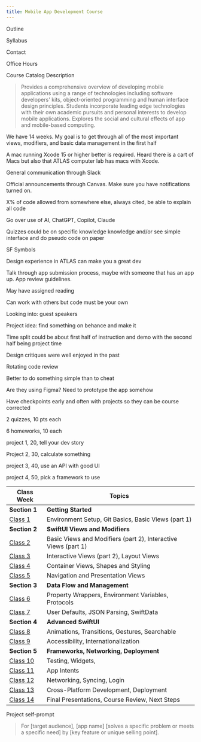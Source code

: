 ```yaml
---
title: Mobile App Development Course
---
```

Outline

Syllabus

Contact

Office Hours

Course Catalog Description
> Provides a comprehensive overview of developing mobile applications using a range of technologies including software developers' kits, object-oriented programming and human interface design principles. Students incorporate leading edge technologies with their own academic pursuits and personal interests to develop mobile applications. Explores the social and cultural effects of app and mobile-based computing.

We have 14 weeks. My goal is to get through all of the most important views, modifiers, and basic data management in the first half

A mac running Xcode 15 or higher better is required. Heard there is a cart of Macs but also that ATLAS computer lab has macs with Xcode.

General communication through Slack

Official announcements through Canvas. Make sure you have notifications turned on. 

X% of code allowed from somewhere else, always cited, be able to explain all code

Go over use of AI, ChatGPT, Copilot, Claude

Quizzes could be on specific knowledge knowledge and/or see simple interface and do pseudo code on paper

SF Symbols

Design experience in ATLAS can make you a great dev

Talk through app submission process, maybe with someone that has an app up. App review guidelines.

May have assigned reading

Can work with others but code must be your own

Looking into: guest speakers

Project idea: find something on behance and make it 

Time split could be about first half of instruction and demo with the second half being project time

Design critiques were well enjoyed in the past

Rotating code review

Better to do something simple than to cheat

Are they using Figma? Need to prototype the app somehow

Have checkpoints early and often with projects so they can be course corrected

2 quizzes, 10 pts each

6 homeworks, 10 each

project 1, 20, tell your dev story

Project 2, 30, calculate something

project 3, 40, use an API with good UI

project 4, 50, pick a framework to use



| Class Week              | Topics                                                         |
| ----------------------- | -------------------------------------------------------------- |
| **Section 1**           | **Getting Started**                                            |
| [Class 1](class010.md)  | Environment Setup, Git Basics, Basic Views (part 1)            |
| **Section 2**           | **SwiftUI Views and Modifiers**                                |
| [Class 2](class020.md)  | Basic Views and Modifiers (part 2), Interactive Views (part 1) |
| [Class 3](class030.md)  | Interactive Views (part 2), Layout Views                       |
| [Class 4](class040.md)  | Container Views, Shapes and Styling                            |
| [Class 5](class050.md)  | Navigation and Presentation Views                              |
| **Section 3**           | **Data Flow and Management**                                   |
| [Class 6](class060.md)  | Property Wrappers, Environment Variables, Protocols            |
| [Class 7](class070.md)  | User Defaults, JSON Parsing, SwiftData                         |
| **Section 4**           | **Advanced SwiftUI**                                           |
| [Class 8](class080.md)  | Animations, Transitions, Gestures, Searchable                  |
| [Class 9](class090.md)  | Accessibility, Internationalization                            |
| **Section 5**           | **Frameworks, Networking, Deployment**                         |
| [Class 10](class100.md) | Testing, Widgets,                                              |
| [Class 11](class110.md) | App Intents                                                    |
| [Class 12](class120.md) | Networking, Syncing, Login                                     |
| [Class 13](class130.md) | Cross-Platform Development, Deployment                         |
| [Class 14](class140.md) | Final Presentations, Course Review, Next Steps                 |

Project self-prompt 
> For [target audience], [app name]  [solves a specific problem or meets a specific need] by [key feature or unique selling point].
